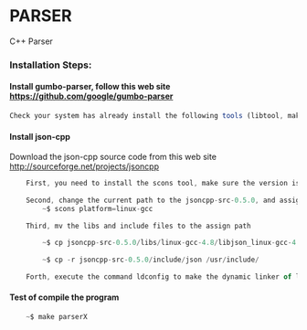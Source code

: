 PARSER
======

C++ Parser


### Installation Steps:

#### Install gumbo-parser, follow this web site https://github.com/google/gumbo-parser
```js
Check your system has already install the following tools (libtool, make, g++, autoconf, autogen, automake) and is up-to-date.
```

#### Install json-cpp

Download the json-cpp source code from this web site http://sourceforge.net/projects/jsoncpp

```js
	First, you need to install the scons tool, make sure the version is higher than 2.1.0.
	
	Second, change the current path to the jsoncpp-src-0.5.0, and assign the platform. for example.
		~$ scons platform=linux-gcc
		
	Third, mv the libs and include files to the assign path
	
		~$ cp jsoncpp-src-0.5.0/libs/linux-gcc-4.8/libjson_linux-gcc-4.8_libmt.* /usr/local/lib/libjsoncpp.*
		
		~$ cp -r jsoncpp-src-0.5.0/include/json /usr/include/
		
	Forth, execute the command ldconfig to make the dynamic linker of ljsocpp
```

#### Test of compile the program
```js
	~$ make parserX
```
